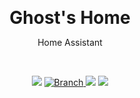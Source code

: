<p align="center">
	<h1 align=center style="margin: 0;">Ghost's Home</h1>
	<p align=center>Home Assistant</p>
	<br>
	<p align=center>
		<img src="https://github.com/sarahboyd/Home-Assistant-Config/workflows/Home%20Assistant%20CI/badge.svg">
		<a href="https://github.com/sarahboyd/Home-Assistant-Config/tree/master">
			<img src="https://img.shields.io/badge/Branch-master-green.svg?longCache=true"
				alt="Branch">
		</a>
		<img src="https://img.shields.io/badge/haversion-0.114.0-blue.svg">
		<img src="https://img.shields.io/badge/automations-51-purple.svg">
	</p>
</p>